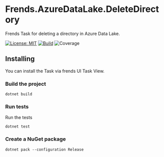 # Frends.AzureDataLake.DeleteDirectory
Frends Task for deleting a directory in Azure Data Lake.

[![License: MIT](https://img.shields.io/badge/License-MIT-green.svg)](https://opensource.org/licenses/MIT)
[![Build](https://github.com/FrendsPlatform/Frends.DeleteDirectory/actions/workflows/Frends.AzureDataLake.DeleteDirectory_build_and_test_on_main.yml/badge.svg)](https://github.com/FrendsPlatform/Frends.DeleteDirectory/actions)
![Coverage](https://app-github-custom-badges.azurewebsites.net/Badge?key=FrendsPlatform/Frends.DeleteDirectory/Frends.AzureDataLake.DeleteDirectory|main)

## Installing

You can install the Task via frends UI Task View.

### Build the project

`dotnet build`

### Run tests

Run the tests

`dotnet test`

### Create a NuGet package

`dotnet pack --configuration Release`
